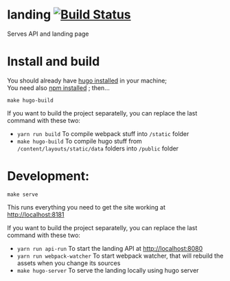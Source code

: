 # landing [![Build Status](http://drone.srcd.host/api/badges/src-d/landing/status.svg)](http://drone.srcd.host/src-d/landing)

Serves API and landing page

Install and build
===
You should already have [hugo installed](https://gohugo.io/overview/installing/) in your machine;<br />
You need also [npm installed](https://docs.npmjs.com/getting-started/installing-node) ; then...
```
make hugo-build
```
If you want to build the project separatelly, you can replace the last command with these two:
* `yarn run build` To compile webpack stuff into `/static` folder
* `make hugo-build` To compile hugo stuff from `/content/layouts/static/data` folders into `/public` folder

Development:
===
```
make serve
```
This runs everything you need to get the site working at [http://localhost:8181](http://localhost:8181)

If you want to build the project separatelly, you can replace the last command with these two:
* `yarn run api-run` To start the landing API at [http://localhost:8080](http://localhost:8080)
* `yarn run webpack-watcher` To start webpack watcher, that will rebuild the assets when you change its sources
* `make hugo-server` To serve the landing locally using hugo server
